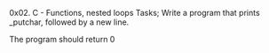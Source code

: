 0x02. C - Functions, nested loops
Tasks;
Write a program that prints _putchar, followed by a new line.

The program should return 0
